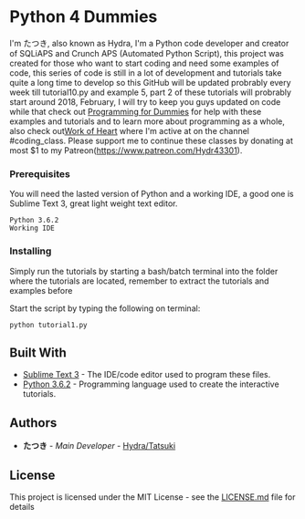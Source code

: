 # Python 4 Dummies

I'm たつき, also known as Hydra, I'm a Python code developer and creator of SQLiAPS and Crunch APS (Automated Python Script), this project was created for those who want to start coding and need some examples of code, this series of code is still in a lot of development and tutorials take quite a long time to develop so this GitHub will be updated probrably every week till tutorial10.py and example 5, part 2 of these tutorials will probrably start around 2018, February, I will try to keep you guys updated on code while that check out [Programming for Dummies](https://discord.gg/eRcm6E8) for help with these examples and tutorials and to learn more about programming as a whole, also check out[Work of Heart](https://discord.gg/fbdhq9w) where I'm active at on the channel #coding_class.
Please support me to continue these classes by donating at most $1 to my Patreon(https://www.patreon.com/Hydr43301).

### Prerequisites

You will need the lasted version of Python and a working IDE, a good one is Sublime Text 3, great light weight text editor.

```
Python 3.6.2
Working IDE
```

### Installing

Simply run the tutorials by starting a bash/batch terminal into the folder where the tutorials are located, remember to extract the tutorials and examples before

Start the script by typing the following on terminal:

```
python tutorial1.py
```

## Built With

* [Sublime Text 3](http://https://www.sublimetext.com/3/) - The IDE/code editor used to program these files.
* [Python 3.6.2](https://python.org/) - Programming language used to create the interactive tutorials.

## Authors

* **たつき** - *Main Developer* - [Hydra/Tatsuki](https://github.com/Hydr43301)

## License

This project is licensed under the MIT License - see the [LICENSE.md](LICENSE.md) file for details
